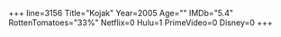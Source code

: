 +++
line=3156
Title="Kojak"
Year=2005
Age=""
IMDb="5.4"
RottenTomatoes="33%"
Netflix=0
Hulu=1
PrimeVideo=0
Disney=0
+++


